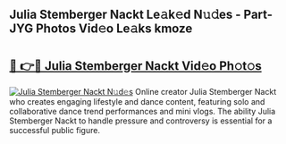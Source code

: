 ## Julia Stemberger Nackt Le𝚊k𝚎d N𝚞𝚍es - Part-JYG Photos Vid𝚎o Le𝚊ks kmoze

# <h2><a href="http://fb6k4t.evod.top/?m=Julia+Stemberger+Nackt">🔗 👉🔴 Julia Stemberger Nackt Vid𝚎o Ph𝚘t𝚘s</a></h2>

[![Julia Stemberger Nackt N𝚞d𝚎s](https://i.imgur.com/8V9OHl7.gif)](http://fb6k4t.evod.top/?m=Julia+Stemberger+Nackt)
Online creator Julia Stemberger Nackt who creates engaging lifestyle and dance content, featuring solo and collaborative dance trend performances and mini vlogs. The ability Julia Stemberger Nackt to handle pressure and controversy is essential for a successful public figure. 

